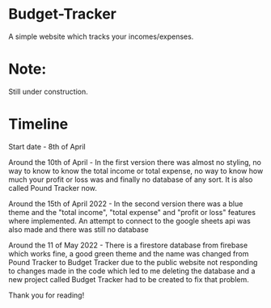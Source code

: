 # Budget-Tracker

A simple website which tracks your incomes/expenses.

# Note:

Still under construction.

# Timeline

Start date - 8th of April

Around the 10th of April - In the first version there was almost no styling, no way to know to know the total income or total expense, no way to know how much your profit or loss was and finally no database of any sort. It is also called Pound Tracker now.

Around the 15th of April 2022 - In the second version there was a blue theme and the "total income", "total expense" and "profit or loss" features where implemented. An attempt to connect to the google sheets api was also made and there was still no database

Around the 11 of May 2022 - There is a firestore database from firebase which works fine, a good green theme and the name was changed from Pound Tracker to Budget Tracker due to the public website not responding to changes made in the code which led to me deleting the database and a new project called Budget Tracker had to be created to fix that problem.

Thank you for reading!

